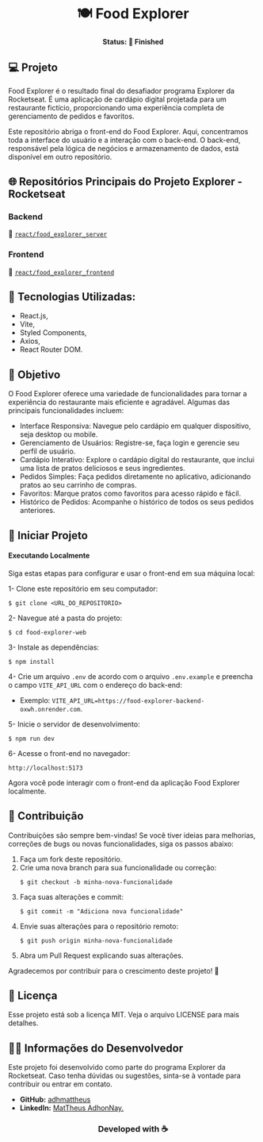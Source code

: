 <h1 align="center"> 🍽️ Food Explorer </h1>
<h4 align="center"> Status: 🚀 Finished </h4>
  
## 💻 Projeto
Food Explorer é o resultado final do desafiador programa Explorer da Rocketseat. É uma aplicação de cardápio digital projetada para um restaurante fictício, proporcionando uma experiência completa de gerenciamento de pedidos e favoritos.

Este repositório abriga o front-end do Food Explorer. Aqui, concentramos toda a interface do usuário e a interação com o back-end. O back-end, responsável pela lógica de negócios e armazenamento de dados, está disponível em outro repositório.

## 🌐 Repositórios Principais do Projeto Explorer - Rocketseat

### Backend
📁 [`react/food_explorer_server`](https://github.com/adhmattheus/explorer_rockeseat/tree/main/react/food_explorer_server)

### Frontend
📁 [`react/food_explorer_frontend`](https://github.com/adhmattheus/explorer_rockeseat/tree/main/react/food_explorer_frontend)

## 🚀 Tecnologias Utilizadas:
- React.js,
- Vite,
- Styled Components,
- Axios,
- React Router DOM.

## 🔖 Objetivo
O Food Explorer oferece uma variedade de funcionalidades para tornar a experiência do restaurante mais eficiente e agradável. Algumas das principais funcionalidades incluem:
- Interface Responsiva: Navegue pelo cardápio em qualquer dispositivo, seja desktop ou mobile.
- Gerenciamento de Usuários: Registre-se, faça login e gerencie seu perfil de usuário.
- Cardápio Interativo: Explore o cardápio digital do restaurante, que inclui uma lista de pratos deliciosos e seus ingredientes.
- Pedidos Simples: Faça pedidos diretamente no aplicativo, adicionando pratos ao seu carrinho de compras.
- Favoritos: Marque pratos como favoritos para acesso rápido e fácil.
- Histórico de Pedidos: Acompanhe o histórico de todos os seus pedidos anteriores.

## 💾 Iniciar Projeto
#### Executando Localmente ####
Siga estas etapas para configurar e usar o front-end em sua máquina local:

1- Clone este repositório em seu computador:
```
$ git clone <URL_DO_REPOSITORIO>
```
2- Navegue até a pasta do projeto:
```
$ cd food-explorer-web
```
3- Instale as dependências:
```
$ npm install
```
4- Crie um arquivo `.env` de acordo com o arquivo `.env.example` e preencha o campo `VITE_API_URL` com o endereço do back-end:
   - Exemplo: `VITE_API_URL=https://food-explorer-backend-oxwh.onrender.com`.

5- Inicie o servidor de desenvolvimento:
```
$ npm run dev
```

6- Acesse o front-end no navegador:
```
http://localhost:5173
```

Agora você pode interagir com o front-end da aplicação Food Explorer localmente.

## 🤝 Contribuição
Contribuições são sempre bem-vindas! Se você tiver ideias para melhorias, correções de bugs ou novas funcionalidades, siga os passos abaixo:

1. Faça um fork deste repositório.
2. Crie uma nova branch para sua funcionalidade ou correção:
   ```
   $ git checkout -b minha-nova-funcionalidade
   ```
3. Faça suas alterações e commit:
   ```
   $ git commit -m "Adiciona nova funcionalidade"
   ```
4. Envie suas alterações para o repositório remoto:
   ```
   $ git push origin minha-nova-funcionalidade
   ```
5. Abra um Pull Request explicando suas alterações.

Agradecemos por contribuir para o crescimento deste projeto! 🎉

## 📝 Licença
Esse projeto está sob a licença MIT. Veja o arquivo LICENSE para mais detalhes.

## 👨‍💻 Informações do Desenvolvedor
Este projeto foi desenvolvido como parte do programa Explorer da Rocketseat. Caso tenha dúvidas ou sugestões, sinta-se à vontade para contribuir ou entrar em contato.

- **GitHub:** [adhmattheus](https://github.com/adhmattheus)
- **LinkedIn:** [MatTheus AdhonNay.](https://www.linkedin.com/in/adhmattheus)

<h3 align="center">Developed with ☕</h3>
